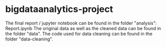 # bigdataanalytics-project

The final report / jupyter notebook can be found in the folder "analysis": Report.ipynb
The original data as well as the cleaned data can be found in the folder "data".
The code used for data cleaning can be found in the folder "data-cleaning".
